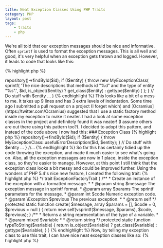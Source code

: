 ```yaml
---
title: Neat Exception Classes Using PHP Traits
category: PHP
layout: post
tags:
    - traits
    - php
---
```


We're all told that our exception messages should be nice and informative.
Often `sprintf` is used to format the exception messages.  This is all well and
good, it's very helpful when an exception gets thrown and logged.  However, it
leads to code that looks like this:

{% highlight php %}
<?php

public function someUsefulMethod($id)
{
    $entity = $this->repository()->findById($id);

    if (!$entity) {
        throw new MyExceptionClass(
            sprintf(
                'The nice descriptions that methods id "%d" and the type of entity "%s".',
                $id,
                is_object($entity) ? get_class($entity) : gettype($entity)
            )
        );
    }

    // Do stuff with $entity ...
}

{% endhighlight %}

This looks like a bit of a mess to me. It takes up 9 lines and has 3 extra
levels of indentation.

Some time ago I submitted a pull request on a project (I forget which) and
[Ocramius](https://twitter.com/Ocramius) suggested that I use a static factory
method inside my exception to make it neater. I had a look at some exception
classes in the project and definitely found it was neater! (I assume others are
out there using this pattern too?).

I decided to adopt this pattern, and instead of the code above I now had this:

### Exception Class
{% highlight php %}
<?php

class MyExceptionClass
{
    public static function usefulErrorDescription($id, $entity)
    {
        return new self(
            sprintf(
                'The nice descriptions that methods id "%d" and the type of entity "%s".',
                $id,
                is_object($entity) ? get_class($entity) : gettype($entity)
            )
        );
    }
}
{% endhighlight %}

### Code
{% highlight php %}
<?php

//...
public function someUsefulMethod($id)
{
    $entity = $this->repository()->findById($id);

    if (!$entity) {
        throw MyExceptionClass::usefulErrorDescription($id, $entity);
    }

    // Do stuff with $entity ...
}
//...
{% endhighlight %}

So far this has certainly tidied up the code throwing the exception, and made
it much easier to see what's going on. Also, all the exception messages are now
in 1 place, inside the exception class, so they're easier to manage.

However, at this point I still think that the exception class looks a bit messy
and could be improved further. Using the wonders of PHP 5.4's nice new feature,
I created the following trait:

{% highlight php %}
<?php

/**
 * This trait provides a factory method for exceptions which have static
 * methods to create themselves.
 *
 * @author Tom Oram <tom@scl.co.uk>
 */
trait ExceptionFactoryTrait
{
    /**
     * Create an instance of the exception with a formatted message.
     *
     * @param  string     $message  The exception message in sprintf format.
     * @param  array      $params   The sprintf parameters for the message.
     * @param  int        $code     Numeric exception code.
     * @param  \Exception $previous The previous exception.
     *
     * @return self
     */
    protected static function create(
        $message,
        array $params = [],
        $code = 0,
        $previous = null
    ) {
        return new self(vsprintf($message, $params), $code, $previous);
    }

    /**
     * Returns a string representation of the type of a variable.
     *
     * @param  mixed $variable
     *
     * @return string
     */
    protected static function typeToString($variable)
    {
        return is_object($variable)
            ? get_class($variable)
            : gettype($variable);
    }
}
{% endhighlight %}

Now, by telling my exception class to use this trait, I can have nice neat
exception classes like so:

{% highlight php %}
<?php

class MyExceptionClass
{
    use ExceptionFactoryTrait;

    public static function usefulErrorDescription($id, $entity)
    {
        return new self::create(
            'The nice descriptions that methods id "%d" and the type of entity "%s".',
            [$id, self::typeToString($entity)]
        );

        // more factory methods ...
    }
}
{% endhighlight %}

I think is a much more elegant solution!

Please let me know of any thoughts or suggestions!
